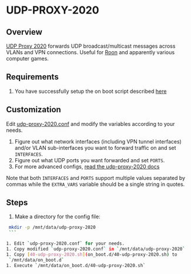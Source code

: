 # UDP-PROXY-2020

## Overview

[UDP Proxy 2020](https://github.com/synfinatic/udp-proxy-2020) forwards UDP
broadcast/multicast  messages across VLANs and VPN connections.  Useful for
[Roon](https://roonlabs.com) and apparently various computer games.

## Requirements

 1. You have successfully setup the on boot script described
    [here](https://github.com/boostchicken/udm-utilities/tree/master/on-boot-script)

## Customization

Edit [udp-proxy-2020.conf](udp-proxy-2020.conf) and modify the variables
according to your needs.

 1. Figure out what network interfaces (including VPN tunnel interfaces) and/or
    VLAN sub-interfaces you want to forward traffic on and set `INTERFACES`.
 1. Figure out what UDP ports you want forwarded and set `PORTS`.
 1. For more advanced configs, [read the udp-proxy-2020 docs](
    https://github.com/synfinatic/udp-proxy-2020/README.md)

Note that both `INTERFACES` and `PORTS` support multiple values separated by commas
while the `EXTRA_VARS` variable should be a single string in quotes.

## Steps

 1. Make a directory for the config file:

   ```sh
    mkdir -p /mnt/data/udp-proxy-2020
    ```

 1. Edit `udp-proxy-2020.conf` for your needs.
 1. Copy modified `udp-proxy-2020.conf` in `/mnt/data/udp-proxy-2020`
 1. Copy [40-udp-proxy-2020.sh](on_boot.d/40-udp-proxy-2020.sh) to
    `/mnt/data/on_boot.d`
 1. Execute `/mnt/data/on_boot.d/40-udp-proxy-2020.sh`

